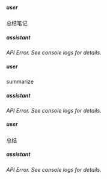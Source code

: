 ##### user
总结笔记

##### assistant
*API Error. See console logs for details.*

##### user
summarize

##### assistant
*API Error. See console logs for details.*

##### user
总结

##### assistant
*API Error. See console logs for details.*